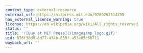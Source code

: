 ```yaml
---
content_type: external-resource
external_url: https://mitpress.mit.edu/9780262514255
has_external_license_warning: true
license: https://en.wikipedia.org/wiki/All_rights_reserved
status: ''
title: '![Buy at MIT Press](/images/mp_logo.gif)'
uid: 876f30d9-8d77-434b-838f-a53a05c66711
wayback_url: ''
---
```

